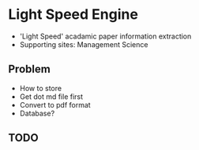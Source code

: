 # Light Speed Engine

- 'Light Speed' acadamic paper information extraction
- Supporting sites: Management Science

## Problem

- How to store
- Get dot md file first
- Convert to pdf format
- Database?

## TODO

